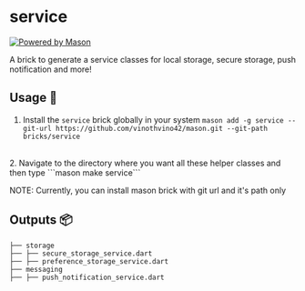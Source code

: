 # service

[![Powered by Mason](https://img.shields.io/endpoint?url=https%3A%2F%2Ftinyurl.com%2Fmason-badge)](https://github.com/felangel/mason)

A brick to generate a service classes for local storage, secure storage, push notification and more!

## Usage 🚀

1. Install the ```service``` brick globally in your system
    ```mason add -g service --git-url https://github.com/vinothvino42/mason.git --git-path bricks/service```
<br>
2. Navigate to the directory where you want all these helper classes and then type
    ```mason make service```

NOTE: Currently, you can install mason brick with git url and it's path only

## Outputs 📦

```
├── storage
├── ├── secure_storage_service.dart
├── ├── preference_storage_service.dart
├── messaging
├── ├── push_notification_service.dart
```
